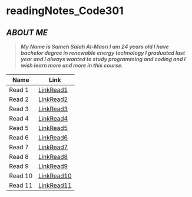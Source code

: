 # readingNotes_Code301
## ***ABOUT ME***
> ***My Name is Sameh Salah Al-Masri I am 24 years old I have bachelor degree in renewable energy technology I graduated last year and I always wanted to study programming and coding and I wish learn more and more in this course.***

Name | Link
------------ | -------------
Read 1 | [LinkRead1](https://samehmasri.github.io/readingNotes_Code301/read1)
Read 2 | [LinkRead2](https://samehmasri.github.io/readingNotes_Code301/read2)
Read 3 | [LinkRead3](https://samehmasri.github.io/readingNotes_Code301/read3)
Read 4 | [LinkRead4](https://samehmasri.github.io/readingNotes_Code301/read4)
Read 5 | [LinkRead5](https://samehmasri.github.io/readingNotes_Code301/read5)
Read 6 | [LinkRead6](https://samehmasri.github.io/readingNotes_Code301/read6)
Read 7 | [LinkRead7](https://samehmasri.github.io/readingNotes_Code301/read7)
Read 8 | [LinkRead8](https://samehmasri.github.io/readingNotes_Code301/read8)
Read 9 | [LinkRead9](https://samehmasri.github.io/readingNotes_Code301/read9)
Read 10 | [LinkRead10](https://samehmasri.github.io/readingNotes_Code301/read10)
Read 11 | [LinkRead11](https://samehmasri.github.io/readingNotes_Code301/read11)
